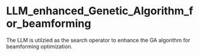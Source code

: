 # LLM_enhanced_Genetic_Algorithm_for_beamforming

The LLM is utilzied as the search operator to enhance the GA algorithm for beamforming optimization.
